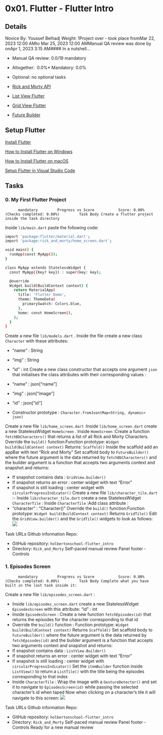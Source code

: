 # 0x01. Flutter - Flutter Intro
## Details
Novice By: Youssef Belhadj Weight: 1Project over - took place fromMar 22, 2023 12:00 AMto Mar 25, 2023 12:00 AMManual QA review was done by onApr 1, 2023 3:15 AM#### In a nutshell…
* Manual QA review:          0.0/19 mandatory      
* Altogether:         0.0%* Mandatory: 0.0%
* Optional: no optional tasks

* [Rick and Morty API](https://intranet.hbtn.io/rltoken/3JC-FnRel9hFVzEFHiNAuQ) 

* [List View Flutter](https://intranet.hbtn.io/rltoken/5PU_tKg7LU1AuK_ch4QJLA) 

* [Grid View Flutter](https://intranet.hbtn.io/rltoken/axkCPqgfOWGleja6e6tiCg) 

* [Future Builder](https://intranet.hbtn.io/rltoken/voTFRX2zsBlAcyR9FGRkEw) 

## Setup Flutter
[Install Flutter](https://intranet.hbtn.io/rltoken/fRg3_57nW2Q4bthqxJVmnQ) 

[How to Install Flutter on Windows](https://intranet.hbtn.io/rltoken/338lXGJdtmI4xAidmkoByA) 

[How to Install Flutter on macOS](https://intranet.hbtn.io/rltoken/nyy_5fw3FYHkfavvuiTv1A) 

[Setup Flutter in Visual Studio Code](https://intranet.hbtn.io/rltoken/_tDILBGQmsOK4VSpG_Sxlg) 

## Tasks
### 0. My First Flutter Project
          mandatory         Progress vs Score           Score: 0.00% (Checks completed: 0.00%)         Task Body Create a flutter project inside the task directory
Inside   ` lib/main.dart `   paste the following code:
```bash
import 'package:flutter/material.dart';
import 'package:rick_and_morty/home_screen.dart';

void main() {
  runApp(const MyApp());
}

class MyApp extends StatelessWidget {
  const MyApp({Key? key}) : super(key: key);

  @override
  Widget build(BuildContext context) {
    return MaterialApp(
      title: 'Flutter Demo',
      theme: ThemeData(
        primarySwatch: Colors.blue,
      ),
      home: const HomeScreen(),
    );
  }
}

```
Create a new file   ` lib/models.dart `  . Inside the file create a new class   ` Character `   with these attributes:
* “name” : String
* “img” : String
* “id” : int
Create a new class constructor that accepts one argument   ` json `   that initialises the class attributes with their corresponding values :
* “name” : json[“name”]
* “img” : json[“image”]
* “id” : json[“id”]

* Constructor prototype :   ` Character.fromJson(Map<String, dynamic> json) ` 

Create a new file   ` lib/home_screen.dart `   :Inside   ` lib/home_screen.dart `   create a new StatelessWidget   ` HomeScreen `  .
Inside   ` HomeScreen `  :Create a function   ` fetchBbCharacters() `   that returns a list of all Rick and Morty Characters.
Override the   ` build() `   function:Function prototype:   ` Widget build(BuildContext context) ` 
Returns:   ` Scaffold() `  Inside the scaffold add an appBar with text “Rick and Morty”
Set scaffold body to   ` FutureBuilder() `   where the future argument is the data returned by   ` fetchBbCharacters() `   and the builder argument is a function that accepts two arguments context and snapshot and returns:
* If snapshot contains data :  ` GridView.builder() ` 
* If snapshot returns an error : center widget with text “Error”
* If snapshot is still loading : center widget with  ` circularProgressIndicator() ` 
Create a new file   ` lib/character_tile.dart `  :- Inside   ` lib/character_tile.dart `   create a new StatelessWidget   ` CharacterTile `  :
Inside   ` CharacterTile `  :Add class attribute :
* “character” : “Character()”
Override the   ` build() `   function:Function prototype:   ` Widget build(BuildContext context) `  Returns   ` GridTile() `  Edit the   ` GridView.builder() `   and the   ` GridTile() `   widgets to look as follows:
 ![](https://s3.eu-west-3.amazonaws.com/hbtn.intranet/uploads/medias/2022/12/5d2d62bf3d4cb1d248785fa23f6d5e0643c04006.png?X-Amz-Algorithm=AWS4-HMAC-SHA256&X-Amz-Credential=AKIA4MYA5JM5DUTZGMZG%2F20230508%2Feu-west-3%2Fs3%2Faws4_request&X-Amz-Date=20230508T010306Z&X-Amz-Expires=86400&X-Amz-SignedHeaders=host&X-Amz-Signature=0eb5cb0fb80d41afd8c1436ae5f923b91df9fda27884cd73513ddcf3ebaf6140) 

 Task URLs  Github information Repo:
* GitHub repository:  ` holbertonschool-flutter_intro ` 
* Directory:  ` Rick_and_Morty ` 
 Self-paced manual review  Panel footer - Controls 
### 1. Episodes Screen
          mandatory         Progress vs Score           Score: 0.00% (Checks completed: 0.00%)         Task Body Complete what you have built in the last task inside it:
Create a new file   ` lib/episodes_screen.dart `  :
* Inside  ` lib/episodes_screen.dart `  create a new StatelessWidget  ` EpisodesScreen `  with this attribute:
“id” : int
* Inside  ` EpisodesScreen ` :
Create a new function   ` fetchEpisodes(id) `   that returns the episodes for the character corresponding to that id
* Override the  ` build() `  function :
Function prototype:   ` Widget build(BuildContext context) ` 
Returns   ` Scaffold() ` 
Set scaffold body to   ` FutureBuilder() `   where the future argument is the data returned by   ` fetchEpisodes(id) `   and the builder argument is a function that accepts two arguments context and snapshot and returns:
* If snapshot contains data :  ` ListView.Builder() ` 
* If snapshot returns an error : center widget with text “Error”
* If snapshot is still loading : center widget with  ` circularProgressIndicator() ` 
Set the   ` itemBuilder `   function inside   ` ListView() `   to return a   ` ListTile() `   with the title being the episodes corresponding to that index
* Inside  ` CharacterTile ` :
Wrap the image with a   ` GestureDetector() `   and set it to navigate to   ` EpisodesScreen(id) `   while passing the selected character’s id when taped
Now when clicking on a character’s tile it will navigate to this screen:
 ![](https://s3.eu-west-3.amazonaws.com/hbtn.intranet/uploads/medias/2022/12/118c19d808263756804566c23ceefacf6a16e3bd.png?X-Amz-Algorithm=AWS4-HMAC-SHA256&X-Amz-Credential=AKIA4MYA5JM5DUTZGMZG%2F20230508%2Feu-west-3%2Fs3%2Faws4_request&X-Amz-Date=20230508T010306Z&X-Amz-Expires=86400&X-Amz-SignedHeaders=host&X-Amz-Signature=df9300ca19c85fdf1f40101b8e421fd9977d8a954c16709e5f82768c29acc6ac) 

 Task URLs  Github information Repo:
* GitHub repository:  ` holbertonschool-flutter_intro ` 
* Directory:  ` Rick_and_Morty ` 
 Self-paced manual review  Panel footer - Controls 
Ready for a new manual review
